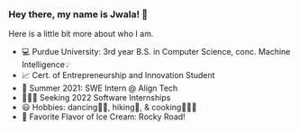 ### Hey there, my name is Jwala!  👋

Here is a little bit more about who I am.
- 💻 Purdue University: 3rd year B.S. in Computer Science, conc. Machine Intelligence💡
- 📈 Cert. of Entrepreneurship and Innovation Student
- 👾 Summer 2021: SWE Intern @ Align Tech
- 👩🏽‍💻 Seeking 2022 Software Internships
- 😃 Hobbies: dancing💃🏽, hiking🥾, & cooking👩🏽‍🍳
- 🍦 Favorite Flavor of Ice Cream: Rocky Road!

<!--
**jwalaarammitra/jwalaarammitra** is a ✨ _special_ ✨ repository because its `README.md` (this file) appears on your GitHub profile.

Here are some ideas to get you started:

- 🔭 I’m currently working on ...
- 🌱 I’m currently learning ...
- 👯 I’m looking to collaborate on ...
- 🤔 I’m looking for help with ...
- 💬 Ask me about ...
- 📫 How to reach me: ...
- 😄 Pronouns: ...
- ⚡ Fun fact: ...
-->
